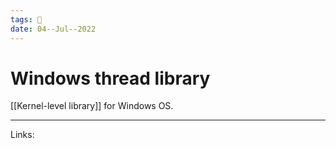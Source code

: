 ```yaml
---
tags: 🌱
date: 04--Jul--2022
---
```


# Windows thread library

[[Kernel-level library]] for Windows OS.

---
Links: 